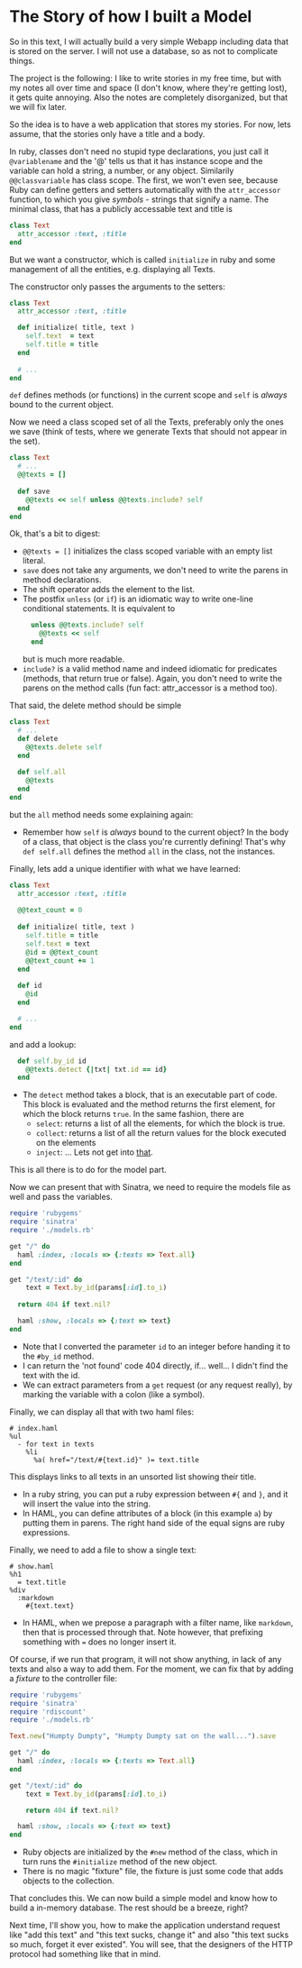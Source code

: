 The Story of how I built a Model
================================

So in this text, I will actually build a very simple Webapp including data
that is stored on the server. I will not use a database, so as not to
complicate things. 

The project is the following: I like to write stories in my free time, but
with my notes all over time and space (I don't know, where they're
getting lost), it gets quite annoying. Also the notes are completely
disorganized, but that we will fix later.

So the idea is to have a web application that stores my stories. For now, lets
assume, that the stories only have a title and a body.

In ruby, classes don't need no stupid type declarations, you just call it
`@variablename` and the '@' tells us that it has instance scope and the
variable can hold a string, a number, or any object. Similarily
`@@classvariable` has class scope. The first, we won't even see, because Ruby
can define getters and setters automatically with the `attr_accessor`
function, to which you give _symbols_ - strings that signify a name. The
minimal class, that has a publicly accessable text and title is

```ruby
class Text
  attr_accessor :text, :title
end
```

But we want a constructor, which is called `initialize` in ruby and some
management of all the entities, e.g. displaying all Texts.

The constructor only passes the arguments to the setters:

```ruby
class Text
  attr_accessor :text, :title

  def initialize( title, text )
    self.text  = text
    self.title = title
  end
  
  # ...
end
```

`def` defines methods (or functions) in the current scope and `self` is
*always* bound to the current object.

Now we need a class scoped set of all the Texts, preferably only the ones we
save (think of tests, where we generate Texts that should not appear in the
set).

```ruby
class Text
  # ...
  @@texts = []
  
  def save
    @@texts << self unless @@texts.include? self
  end
end
```

Ok, that's a bit to digest:

* `@@texts = []` initializes the class scoped variable with an empty list
	literal.
* `save` does not take any arguments, we don't need to write the parens in
	method declarations.
* The shift operator adds the element to the list.
* The postfix `unless` (or `if`) is an idiomatic way to write one-line
	conditional statements. It is equivalent to 
  ```ruby
    unless @@texts.include? self
      @@texts << self
    end
  ```
  but is much more readable.
* `include?` is a valid method name and indeed idiomatic for predicates
	(methods, that return true or false). Again, you don't need to write the
  parens on the method calls (fun fact: attr_accessor is a method too).

That said, the delete method should be simple

```ruby
class Text
  # ...
  def delete
    @@texts.delete self
  end
  
  def self.all
    @@texts
  end
end
```

but the `all` method needs some explaining again:

* Remember how `self` is *always* bound to the current object? In the body of
	a class, that object is the class you're currently defining! That's why
  `def self.all` defines the method `all` in the class, not the instances.

Finally, lets add a unique identifier with what we have learned:

```ruby
class Text
  attr_accessor :text, :title
  
  @@text_count = 0
  
  def initialize( title, text )
    self.title = title
    self.text = text
    @id = @@text_count
    @@text_count += 1
  end
  
  def id
    @id
  end

  # ...
end
```

and add a lookup:

```ruby
  def self.by_id id
    @@texts.detect {|txt| txt.id == id}
  end
```

* The `detect` method takes a block, that is an executable part of code. This
	block is evaluated and the method returns the first element, for which the
  block returns `true`. In the same fashion, there are
  - `select`: returns a list of all the elements, for which the block is true.
  - `collect`: returns a list of all the return values for the block executed
    on the elements
  - `inject`: ... Lets not get into [that][fold].

[fold]: <http://en.wikipedia.org/wiki/Fold_(higher-order_function)>

This is all there is to do for the model part.

Now we can present that with Sinatra, we need to require the models file as
well and pass the variables.

```ruby
require 'rubygems'
require 'sinatra'
require './models.rb'

get "/" do
  haml :index, :locals => {:texts => Text.all}
end

get "/text/:id" do
	text = Text.by_id(params[:id].to_i)
  
  return 404 if text.nil?

  haml :show, :locals => {:text => text}
end
```

* Note that I converted the parameter `id` to an integer before handing it to
	the ```#by_id``` method.
* I can return the 'not found' code 404 directly, if... well... I didn't find
	the text with the id.
* We can extract parameters from a `get` request (or any request really), by
	marking the variable with a colon (like a symbol).

Finally, we can display all that with two haml files:

```haml 
# index.haml
%ul
  - for text in texts
    %li
      %a( href="/text/#{text.id}" )= text.title
```

This displays links to all texts in an unsorted list showing their title.

* In a ruby string, you can put a ruby expression between `#{` and `}`, and it
	will insert the value into the string.
* In HAML, you can define attributes of a block (in this example `a`) by
	putting them in parens. The right hand side of the equal signs are ruby
  expressions.

Finally, we need to add a file to show a single text:

```haml 
# show.haml
%h1
  = text.title
%div
  :markdown
    #{text.text}
```

* In HAML, when we prepose a paragraph with a filter name, like `markdown`,
	then that is processed through that. Note however, that prefixing something
  with `=` does no longer insert it.

Of course, if we run that program, it will not show anything, in lack of any
texts and also a way to add them. For the moment, we can fix that by adding a
_fixture_ to the controller file:

```ruby
require 'rubygems'
require 'sinatra'
require 'rdiscount'
require './models.rb'

Text.new("Humpty Dumpty", "Humpty Dumpty sat on the wall...").save

get "/" do
  haml :index, :locals => {:texts => Text.all}
end

get "/text/:id" do
	text = Text.by_id(params[:id].to_i)

	return 404 if text.nil?

  haml :show, :locals => {:text => text}
end
```

* Ruby objects are initialized by the `#new` method of the class, which in
	turn runs the `#initialize` method of the new object.
* There is no magic "fixture" file, the fixture is just some code that adds
	objects to the collection.

That concludes this. We can now build a simple model and know how to build a
in-memory database. The rest should be a breeze, right?

Next time, I'll show you, how to make the application understand request like
"add this text" and "this text sucks, change it" and also "this text sucks so
much, forget it ever existed". You will see, that the designers of the HTTP
protocol had something like that in mind.
